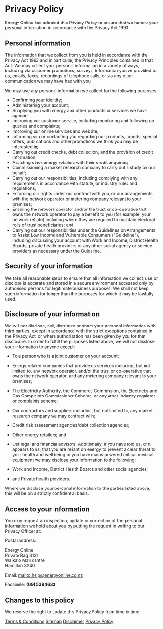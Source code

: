 # Privacy Policy
Energy Online has adopted this Privacy Policy to ensure that we handle your personal information in accordance with the Privacy Act 1993.

## Personal information
The information that we collect from you is held in accordance with the Privacy Act 1993 and in particular, the Privacy Principles contained in that Act.  We may collect your personal information in a variety of ways, including via customer promotions, surveys, information you’ve provided to us, emails, faxes, recordings of telephone calls, or via any other communication we may have had with you.

We may use any personal information we collect for the following purposes:


- Confirming your identity;
- Administering your account;
- Supplying you with energy and other products or services we have agreed;
- Improving our customer service, including monitoring and following up queries and complaints;
- Improving our online services and website;
- Informing you or contacting you regarding our products, brands, special offers, publications and other promotions we think you may be interested in;
- Carrying out credit checks, debt collection, and the provision of credit information;
- Assisting other energy retailers with their credit enquiries;
- Commissioning a market research company to carry out a study on our behalf;
- Carrying out our responsibilities, including complying with any requirements in accordance with statute, or industry rules and regulations;
- Enforcing our rights under our contract with you, or our arrangements with the network operator or metering company relevant to your premises;
- Enabling the network operator and/or the trust or co-operative that owns the network operator to pay a benefit to you (for example, your network rebate) including where they are required to maintain electoral rolls of trust beneficiaries; and
- Carrying out our responsibilities under the Guidelines on Arrangements to Assist Low Income and Vulnerable Consumers ("Guideline"), including discussing your account with Work and Income, District Health Boards, private health providers or any other social agency or service providers as necessary under the Guideline.

## Security of your information
We take all reasonable steps to ensure that all information we collect, use or disclose is accurate and stored in a secure environment accessed only by authorised persons for legitimate business purposes.  We shall not keep such information for longer than the purposes for which it may be lawfully used.

## Disclosure of your information
We will not disclose, sell, distribute or share your personal information with third parties, except in accordance with the strict exceptions contained in the Privacy Act, or where authorisation has been given by you for that disclosure.  In order to fulfill the purposes listed above, we will not disclose your information to anyone except:


- To a person who is a joint customer on your account;
- Energy related companies that provide us services including, but not limited to, any network operator, and/or the trust or co-operative that owns the network operator, and any metering company relevant to your premises;
- The Electricity Authority, the Commerce Commission, the Electricity and Gas Complaints Commissioner Scheme, or any other industry regulator or complaints scheme;
- Our contractors and suppliers including, but not limited to, any market research company we may contract with;
- Credit risk assessment agencies/debt collection agencies;
- Other energy retailers; and
- Our legal and financial advisors.
Additionally, if you have told us, or it appears to us, that you are reliant on energy to prevent a clear threat to your health and well being or you have mains powered critical medical equipment we may disclose your information to the following:

- Work and Income, District Health Boards and other social agencies; 
- and Private health providers.

Where we disclose your personal information to the parties listed above, this will be on a strictly confidential basis.

## Access to your information
You may request an inspection, update or correction of the personal information we hold about you by putting the request in writing to our Privacy Officer at:

Postal address:   

Energy Online  
Private Bag 3131  
Waikato Mail centre  
Hamilton 3240

Email: <mailto:help@energyonline.co.nz>

Facsimile: **(09) 5394633**

## Changes to this policy
We reserve the right to update this Privacy Policy from time to time.

[Terms & Conditions](http://www.energyonline.co.nz/terms)
[Sitemap](http://www.energyonline.co.nz/home/site_map)
[Disclaimer](http://www.energyonline.co.nz/home/site_map/disclaimer)
[Privacy Policy](http://www.energyonline.co.nz/home/site_map/privacy_policy)
